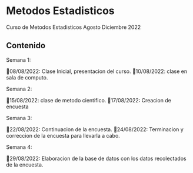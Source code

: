 # Metodos Estadisticos
Curso de Metodos Estadisticos Agosto Diciembre 2022

## Contenido

Semana 1:

📎08/08/2022: Clase Inicial, presentacion del curso.
📎10/08/2022: clase en sala de computo.

Semana 2:

📎15/08/2022: clase de metodo cientifico.
📎17/08/2022: Creacion de encuesta

Semana 3:

📎22/08/2022: Continuacion de la encuesta.
📎24/08/2022: Terminacion y correccion de la encuesta para llevarla a cabo.

Semana 4:

📎29/08/2022: Elaboracion de la base de datos con los datos recolectados de la encuesta.

